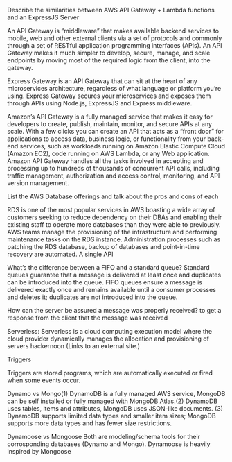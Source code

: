Describe the similarities between AWS API Gateway + Lambda functions and an ExpressJS Server


An API Gateway is “middleware” that makes available backend services to mobile, web and other external clients via a set of protocols and commonly through a set of RESTful application programming interfaces (APIs). An API Gateway makes it much simpler to develop, secure, manage, and scale endpoints by moving most of the required logic from the client, into the gateway.

Express Gateway is an API Gateway that can sit at the heart of any microservices architecture, regardless of what language or platform you’re using. Express Gateway secures your microservices and exposes them through APIs using Node.js, ExpressJS and Express middleware.

Amazon’s API Gateway is a fully managed service that makes it easy for developers to create, publish, maintain, monitor, and secure APIs at any scale. With a few clicks you can create an API that acts as a “front door” for applications to access data, business logic, or functionality from your back-end services, such as workloads running on Amazon Elastic Compute Cloud (Amazon EC2), code running on AWS Lambda, or any Web application. Amazon API Gateway handles all the tasks involved in accepting and processing up to hundreds of thousands of concurrent API calls, including traffic management, authorization and access control, monitoring, and API version management.


List the AWS Database offerings and talk about the pros and cons of each

RDS is one of the most popular services in AWS boasting a wide array of customers seeking to reduce dependency on their DBAs and enabling their existing staff to operate more databases than they were able to previously. AWS teams manage the provisioning of the infrastructure and performing maintenance tasks on the RDS instance. Administration processes such as patching the RDS database, backup of databases and point-in-time recovery are automated. A single API

What’s the difference between a FIFO and a standard queue?
Standard queues guarantee that a message is delivered at least once and duplicates can be introduced into the queue. FIFO queues ensure a message is delivered exactly once and remains available until a consumer processes and deletes it; duplicates are not introduced into the queue.

How can the server be assured a message was properly received?
to get a response from the client that the message was received

Serverless:
Serverless is a cloud computing execution model where the cloud provider dynamically manages the allocation and provisioning of servers hackernoon (Links to an external site.)

Triggers

Triggers are stored programs, which are automatically executed or fired when some events occur.

Dynamo vs Mongo(1) DynamoDB is a fully managed AWS service, MongoDB can be self installed or fully managed with MongoDB Atlas.(2) DynamoDB uses tables, items and attributes, MongoDB uses JSON-like documents. (3) DynamoDB supports limited data types and smaller item sizes; MongoDB supports more data types and has fewer size restrictions.

Dynamoose vs Mongoose
Both are modeling/schema tools for their corrosponding databases (Dynamo and Mongo). Dynamoose is heavily inspired by Mongoose
